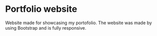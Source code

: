 # Portfolio website

Website made for showcasing my portofolio. The website was made by using Bootstrap and is fully responsive.
